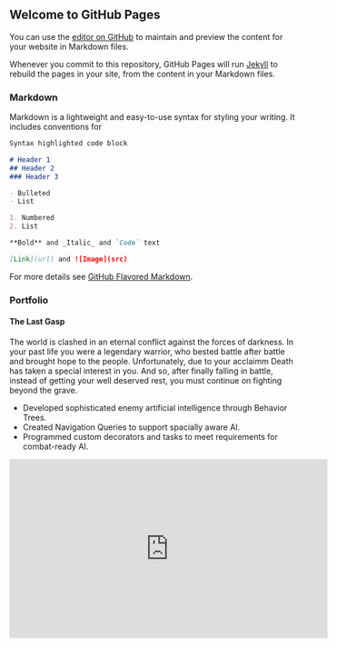 ## Welcome to GitHub Pages

You can use the [editor on GitHub](https://github.com/Ji-Rath/garethaguilar.github.io/edit/gh-pages/index.md) to maintain and preview the content for your website in Markdown files.

Whenever you commit to this repository, GitHub Pages will run [Jekyll](https://jekyllrb.com/) to rebuild the pages in your site, from the content in your Markdown files.

### Markdown

Markdown is a lightweight and easy-to-use syntax for styling your writing. It includes conventions for

```markdown
Syntax highlighted code block

# Header 1
## Header 2
### Header 3

- Bulleted
- List

1. Numbered
2. List

**Bold** and _Italic_ and `Code` text

[Link](url) and ![Image](src)
```

For more details see [GitHub Flavored Markdown](https://guides.github.com/features/mastering-markdown/).

### Portfolio

#### The Last Gasp
The world is clashed in an eternal conflict against the forces of darkness. In your past life you were a legendary warrior, who bested battle after battle and brought hope to the people. Unfortunately, due to your acclaimm Death has taken a special interest in you. And so, after finally falling in battle, instead of getting your well deserved rest, you must continue on fighting beyond the grave.
- Developed sophisticated enemy artificial intelligence through Behavior Trees.
- Created Navigation Queries to support spacially aware AI.
- Programmed custom decorators and tasks to meet requirements for combat-ready AI.
<div align="right">
<iframe width="560" height="315" src="https://www.youtube.com/embed/R7oTfTj03bg" frameborder="0" allow="accelerometer; autoplay; clipboard-write; encrypted-media; gyroscope; picture-in-picture" allowfullscreen></iframe>
</div>
